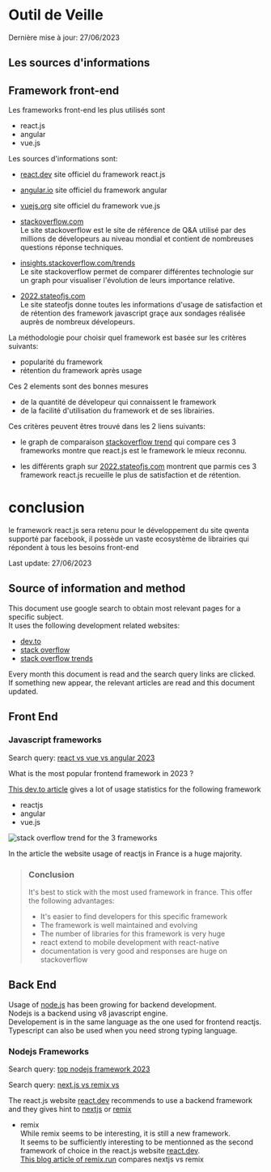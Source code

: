 
# Outil de Veille

Dernière mise à jour: 27/06/2023

## Les sources d'informations


## Framework front-end

Les frameworks front-end les plus utilisés sont
- react.js
- angular
- vue.js

Les sources d'informations sont:

- [react.dev](https://react.dev/) site officiel du framework react.js

- [angular.io](https://angular.io/) site officiel du framework angular

- [vuejs.org](https://vuejs.org/) site officiel du framework vue.js
  
- [stackoverflow.com](https://stackoverflow.com/)  
  Le site stackoverflow est le site de référence de Q&A utilisé par des millions de dévelopeurs au niveau mondial et contient de nombreuses questions réponse techniques.
   
- [insights.stackoverflow.com/trends](https://insights.stackoverflow.com/trends)  
  Le site stackoverflow permet de comparer différentes technologie sur un graph pour visualiser l'évolution de leurs importance relative.

- [2022.stateofjs.com](https://2022.stateofjs.com/en-US/)  
  Le site stateofjs donne toutes les informations d'usage de satisfaction et de rétention des framework javascript graçe aux sondages réalisée auprès de nombreux dévelopeurs.


La méthodologie pour choisir quel framework est basée sur les critères suivants:
- popularité du framework
- rétention du framework après usage  

Ces 2 elements sont des bonnes mesures
- de la quantité de dévelopeur qui connaissent le framework
- de la facilité d'utilisation du framework et de ses librairies.

Ces critères peuvent êtres trouvé dans les 2 liens suivants:
- le graph de comparaison [stackoverflow trend](https://insights.stackoverflow.com/trends?tags=reactjs%2Cvue.js%2Cangular) qui compare ces 3 frameworks montre que react.js est le framework le mieux reconnu.

- les différents graph sur [2022.stateofjs.com](https://2022.stateofjs.com/en-US/libraries/front-end-frameworks/) montrent que parmis ces 3 framework react.js recueille le plus de satisfaction et de rétention.

# conclusion

le framework react.js sera retenu pour le développement du site qwenta  
supporté par facebook, il possède un vaste ecosystème de librairies qui répondent à tous les besoins front-end


Last update: 27/06/2023

## Source of information and method

This document use google search to obtain most relevant pages for a specific subject.  
It uses the following development related websites:

- [dev.to](https://dev.to)
- [stack overflow](https://stackoverflow.com/)
- [stack overflow trends](https://insights.stackoverflow.com/trends)

Every month this document is read and the search query links are clicked.  
If something new appear, the relevant articles are read and this document updated.

## Front End

### Javascript frameworks

Search query: [react vs vue vs angular 2023](https://www.google.com/search?q=react+vs+vue+vs+angular+2023)

What is the most popular frontend framework in 2023 ?

[This dev.to article](https://dev.to/umangnaik/which-framework-is-most-suitable-for-your-project-or-learning-in-2023-angular-vs-react-vs-vue-3ljd) gives a lot of usage statistics for the following framework
- reactjs
- angular
- vue.js

![stack overflow trend for the 3 frameworks](https://res.cloudinary.com/practicaldev/image/fetch/s--wfsoV1KK--/c_limit%2Cf_auto%2Cfl_progressive%2Cq_auto%2Cw_880/https://dev-to-uploads.s3.amazonaws.com/uploads/articles/5zkgo26es1b9mg70d5qm.PNG)

In the article the website usage of reactjs in France is a huge majority.

> ### Conclusion
>
> It's best to stick with the most used framework in france.
> This offer the following advantages:
> - It's easier to find developers for this specific framework
> - The framework is well maintained and evolving
> - The number of libraries for this framework is very huge
> - react extend to mobile development with react-native
> - documentation is very good and responses are huge on stackoverflow
 

## Back End

Usage of [node.js](https://nodejs.org/en) has been growing for backend development.  
Nodejs is a backend using v8 javascript engine.  
Developement is in the same language as the one used for frontend reactjs.  
Typescript can also be used when you need strong typing language.

### Nodejs Frameworks



Search query: [top nodejs framework 2023](https://www.google.com/search?q=top+nodejs+framwork+2023)

Search query: [next.js vs remix vs](https://www.google.com/search?q=next.js+vs+remix+vs)

The react.js website [react.dev](https://react.dev/) recommends to use a backend framework and they gives hint to [nextjs](https://nextjs.org/) or [remix](https://remix.run/)

- remix  
While remix seems to be interesting, it is still a new framework.  
It seems to be sufficiently interesting to be mentionned as the second framework of choice in the react.js website [react.dev](https://react.dev/).  
[This blog article of remix.run](https://remix.run/blog/remix-vs-next) compares nextjs vs remix  
